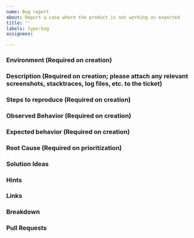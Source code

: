 ```yaml
---
name: Bug report
about: Report a case where the product is not working as expected
title: ''
labels: type:bug
assignees: 

---
```


### Environment (Required on creation)

### Description (Required on creation; please attach any relevant screenshots, stacktraces, log files, etc. to the ticket)

### Steps to reproduce (Required on creation)

### Observed Behavior (Required on creation)

### Expected behavior (Required on creation)

### Root Cause (Required on prioritization)

### Solution Ideas

### Hints

### Links

### Breakdown

<!--
- [ ] #123
- [ ] Step X
-->

### Pull Requests

<!--
- PR links here
-->

